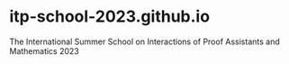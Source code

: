 # itp-school-2023.github.io
The International Summer School on Interactions of Proof Assistants and Mathematics 2023
